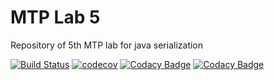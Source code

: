 <h1>MTP Lab 5</h1>
Repository of 5th MTP lab for java serialization

[![Build Status](https://travis-ci.org/daryanekryach/MPT-Lab5.svg?branch=master)](https://travis-ci.org/daryanekryach/MPT-Lab5)
[![codecov](https://codecov.io/gh/daryanekryach/MPT-Lab5/branch/master/graph/badge.svg)](https://codecov.io/gh/Stupnitskiy/MPT_Lab5)
[![Codacy Badge](https://api.codacy.com/project/badge/Grade/f23a043f1f8e4a879fba71f291f8cf57)](https://www.codacy.com/app/daryanekryach/MTP-Lab5?utm_source=github.com&amp;utm_medium=referral&amp;utm_content=daryanekryach/MTP-Lab5&amp;utm_campaign=Badge_Grade)
[![Codacy Badge](https://api.codacy.com/project/badge/Coverage/f23a043f1f8e4a879fba71f291f8cf57)](https://www.codacy.com/app/daryanekryach/MTP-Lab5?utm_source=github.com&utm_medium=referral&utm_content=daryanekryach/MTP-Lab5&utm_campaign=Badge_Coverage)
